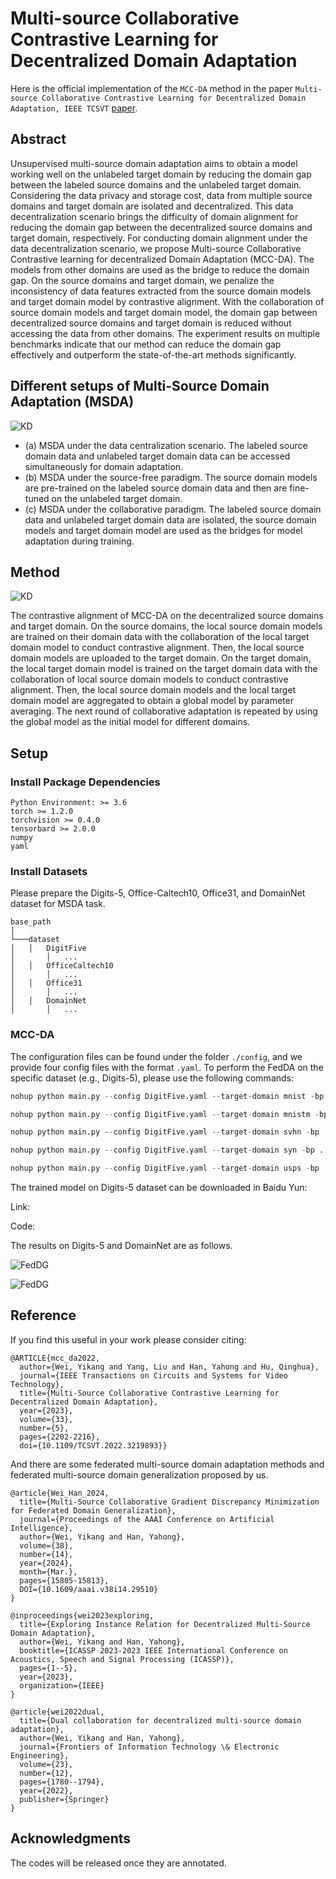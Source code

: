 # Multi-source Collaborative Contrastive Learning for Decentralized Domain Adaptation
Here is the official implementation of the `MCC-DA` method in the paper `Multi-source Collaborative Contrastive Learning for Decentralized Domain Adaptation, IEEE TCSVT` [paper](https://ieeexplore.ieee.org/document/9940295).

## Abstract
Unsupervised multi-source domain adaptation aims to obtain a model working well on the unlabeled target domain by reducing the domain gap between the labeled source domains and the unlabeled target domain. Considering the data privacy and storage cost, data from multiple source domains and target domain are isolated and decentralized. This data decentralization scenario brings the difficulty of domain alignment for reducing the domain gap between the decentralized source domains and target domain, respectively. For conducting domain alignment under the data decentralization scenario, we propose Multi-source Collaborative Contrastive learning for decentralized Domain Adaptation (MCC-DA). The models from other domains are used as the bridge to reduce the domain gap. On the source domains and target domain, we penalize the inconsistency of data features extracted from the source domain models and target domain model by contrastive alignment. With the collaboration of source domain models and target domain model, the domain gap between decentralized source domains and target domain is reduced without accessing the data from other domains. The experiment results on multiple benchmarks indicate that our method can reduce the domain gap effectively and outperform the state-of-the-art methods significantly.

## Different setups of Multi-Source Domain Adaptation (MSDA)

  ![KD](./images/paradigm.jpg)

* (a) MSDA under the data centralization scenario. The labeled source domain data and unlabeled target domain data can be accessed simultaneously for domain adaptation.
* (b) MSDA under the source-free paradigm. The source domain models are pre-trained on the labeled source domain data and then are fine-tuned on the unlabeled target domain.
* (c) MSDA under the collaborative paradigm. The labeled source domain data and unlabeled target domain data are isolated, the source domain models and target domain model are used as the bridges for model adaptation during training.

## Method

  ![KD](./images/framework.jpg)

The contrastive alignment of MCC-DA on the decentralized source domains and target domain. On the source domains, the local source domain models are trained on their domain data with the collaboration of the local target domain model to conduct contrastive alignment. Then, the local source domain models are uploaded to the target domain. On the target domain, the local target domain model is trained on the target domain data with the collaboration of local source domain models to conduct contrastive alignment. Then, the local source domain models and the local target domain model are aggregated to obtain a global model by parameter averaging. The next round of collaborative adaptation is repeated by using the global model as the initial model for different domains.

## Setup
### Install Package Dependencies
```
Python Environment: >= 3.6
torch >= 1.2.0
torchvision >= 0.4.0
tensorbard >= 2.0.0
numpy
yaml
```
### Install Datasets
Please prepare the Digits-5, Office-Caltech10, Office31, and DomainNet dataset for MSDA task.
```
base_path
│       
└───dataset
│   │   DigitFive
│       │   ...
│   │   OfficeCaltech10
│       │   ...
│   │   Office31
│       │   ...
│   │   DomainNet
│       │   ...
```
<!-- Our framework now support four multi-source domain adaptation datasets: ```DigitFive, DomainNet, OfficeCaltech10 and Office31```. -->

<!-- * PACS

  The PACS dataset can be accessed in [Google Drive](https://drive.google.com/file/d/1QvC6mDVN25VArmTuSHqgd7Cf9CoiHvVt/view?usp=sharing). -->

### MCC-DA
The configuration files can be found under the folder  `./config`, and we provide four config files with the format `.yaml`. To perform the FedDA on the specific dataset (e.g., Digits-5), please use the following commands:

```python
nohup python main.py --config DigitFive.yaml --target-domain mnist -bp ../../../ --temperature 0.8 --smc 0.0 --tmc 0.0 --tic 1.0 --sic 0.01 --pl 3 --pj 0 --tau 0.05 --seed 1 --gpu 2  > ./log/digit5_tau005_tic1_scic001_mnist.txt 2>&1 &

nohup python main.py --config DigitFive.yaml --target-domain mnistm -bp ../../../ --temperature 0.8 --smc 0.0 --tmc 0.0 --tic 1.0 --sic 0.01 --pl 3 --pj 0 --tau 0.05 --seed 1 --gpu 1  > ./log/digit5_tau005_tic1_scic001_mnistm.txt 2>&1 &

nohup python main.py --config DigitFive.yaml --target-domain svhn -bp ../../../ --temperature 0.8 --smc 0.0 --tmc 0.0 --tic 1.0 --sic 0.01 --pl 3 --pj 0 --tau 0.05 --seed 1 --gpu 3  > ./log/digit5_tau005_tic1_scic001_svhn.txt 2>&1 &

nohup python main.py --config DigitFive.yaml --target-domain syn -bp ../../../ --temperature 0.8 --smc 0.0 --tmc 0.0 --tic 1.0 --sic 0.01 --pl 3 --pj 0 --tau 0.05 --seed 1 --gpu 4  > ./log/digit5_tau005_tic1_scic001_syn.txt 2>&1 &

nohup python main.py --config DigitFive.yaml --target-domain usps -bp ../../../ --temperature 0.8 --smc 0.0 --tmc 0.0 --tic 1.0 --sic 0.01 --pl 3 --pj 0 --tau 0.05 --seed 1 --gpu 5  > ./log/digit5_tau005_tic1_scic001_usps.txt 2>&1 &
```

The trained model on Digits-5 dataset can be downloaded in Baidu Yun:

Link: 

Code: 

The results on Digits-5 and DomainNet are as follows.

  ![FedDG](./images/digits5_results.png)

  ![FedDG](./images/domainnet_results.png)

## Reference

If you find this useful in your work please consider citing:
```
@ARTICLE{mcc_da2022,
  author={Wei, Yikang and Yang, Liu and Han, Yahong and Hu, Qinghua},
  journal={IEEE Transactions on Circuits and Systems for Video Technology}, 
  title={Multi-Source Collaborative Contrastive Learning for Decentralized Domain Adaptation}, 
  year={2023},
  volume={33},
  number={5},
  pages={2202-2216},
  doi={10.1109/TCSVT.2022.3219893}}
```

And there are some federated multi-source domain adaptation methods and federated multi-source domain generalization proposed by us.
```
@article{Wei_Han_2024, 
  title={Multi-Source Collaborative Gradient Discrepancy Minimization for Federated Domain Generalization},
  journal={Proceedings of the AAAI Conference on Artificial Intelligence}, 
  author={Wei, Yikang and Han, Yahong}, 
  volume={38}, 
  number={14}, 
  year={2024}, 
  month={Mar.}, 
  pages={15805-15813},
  DOI={10.1609/aaai.v38i14.29510} 
}

@inproceedings{wei2023exploring,
  title={Exploring Instance Relation for Decentralized Multi-Source Domain Adaptation},
  author={Wei, Yikang and Han, Yahong},
  booktitle={ICASSP 2023-2023 IEEE International Conference on Acoustics, Speech and Signal Processing (ICASSP)},
  pages={1--5},
  year={2023},
  organization={IEEE}
}

@article{wei2022dual,
  title={Dual collaboration for decentralized multi-source domain adaptation},
  author={Wei, Yikang and Han, Yahong},
  journal={Frontiers of Information Technology \& Electronic Engineering},
  volume={23},
  number={12},
  pages={1780--1794},
  year={2022},
  publisher={Springer}
}
```

## Acknowledgments
The codes will be released once they are annotated.
